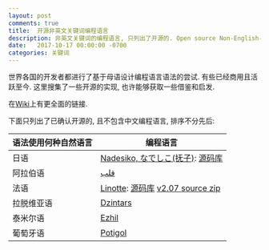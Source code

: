 ```yaml
---
layout: post
comments: true
title:  开源非英文关键词编程语言
description: 非英文关键词的编程语言, 只列出了开源的. Open source Non-English-based programming languages 
date:   2017-10-17 00:00:00 -0700
categories: 关键词
---
```


世界各国的开发者都进行了基于母语设计编程语言语法的尝试. 有些已经商用且活跃至今. 这里搜集了一些开源的实现, 也许能够获取一些借鉴和启发.

在[Wiki](https://en.wikipedia.org/wiki/Non-English-based_programming_languages)上有更全面的链接.

下面只列出了已确认开源的, 且不包含中文编程语言, 排序不分先后:

| 语法使用何种自然语言 | 编程语言 | 
| ------------- | ------------- |
日语 | [Nadesiko, なでしこ(抚子)](https://nadesi.com/): [源码库](https://github.com/kujirahand/nadesiko3) 
阿拉伯语 | [قلب](https://github.com/nasser/---) |
法语 | [Linotte](http://langagelinotte.free.fr/wordpress/): [源码库](https://bitbucket.org/metalm/langagelinotte/) [v2.07 source zip](https://bitbucket.org/metalm/langagelinotte/downloads/Linotte_2.07.00_source.zip)
拉脱维亚语 | [Dzintars](https://github.com/dzintars-valoda/dzintars)
泰米尔语 | [Ezhil](https://sourceforge.net/p/ezhillang/code/ci/master/tree/)
葡萄牙语 | [Potigol](https://github.com/potigol/Potigol)
